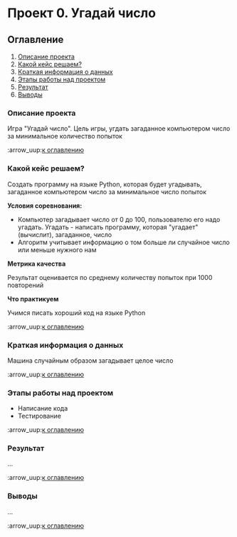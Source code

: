 # Проект 0. Угадай число

## Оглавление

1. [Описание проекта](https://github.com/Aleks-Veter-R/sf_data_science/blob/main/project_0/README.md#Описание-проекта)
2. [Какой кейс решаем?](https://github.com/Aleks-Veter-R/sf_data_science/blob/main/project_0/README.md#Какой-кейс-решаем)
3. [Краткая информация о данных](https://github.com/Aleks-Veter-R/sf_data_science/blob/main/project_0/README.md#Краткая-информация-о-данных)
4. [Этапы работы над проектом](https://github.com/Aleks-Veter-R/sf_data_science/blob/main/project_0/README.md#Этапы-работы-над-проектом)
5. [Результат](https://github.com/Aleks-Veter-R/sf_data_science/blob/main/project_0/README.md#Результат)
6. [Выводы](https://github.com/Aleks-Veter-R/sf_data_science/blob/main/project_0/README.md#Выводы)

### Описание проекта

Игра "Угадай  число". Цель игры, угдать загаданное компьютером число за минимальное количество попыток

:arrow_uup:[к оглавлению](https://github.com/Aleks-Veter-R/sf_data_science/blob/main/project_0/README.md#Оглавление)

### Какой кейс решаем?

Создать программу на языке Python, которая будет угадывать, загаданное компьютером число за минимальное число попыток

**Условия соревнования:**
- Компьютер загадывает число от 0 до 100, пользователю его надо угадать. Угадать - написать программу, которая "угадает" (вычислит), загаданное, число
- Алгоритм  учитывает информацию о том больше ли случайное число или меньше нужного нам

**Метрика качества**

Результат оценивается по среднему количеству попыток при 1000 повторений

**Что практикуем**

Учимся писать хороший код на языке Python

:arrow_uup:[к оглавлению](https://github.com/Aleks-Veter-R/sf_data_science/blob/main/project_0/README.md#Оглавление)

### Краткая информация о данных

Машина случайным образом загадывает целое число

:arrow_uup:[к оглавлению](https://github.com/Aleks-Veter-R/sf_data_science/blob/main/project_0/README.md#Оглавление)

### Этапы работы над проектом

- Написание кода
- Тестирование

:arrow_uup:[к оглавлению](https://github.com/Aleks-Veter-R/sf_data_science/blob/main/project_0/README.md#Оглавление)

### Результат

...

:arrow_uup:[к оглавлению](https://github.com/Aleks-Veter-R/sf_data_science/blob/main/project_0/README.md#Оглавление)

### Выводы

...

:arrow_uup:[к оглавлению](https://github.com/Aleks-Veter-R/sf_data_science/blob/main/project_0/README.md#Оглавление)
